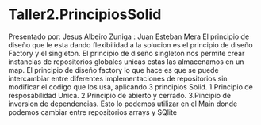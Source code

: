# Taller2.PrincipiosSolid
Presentado por: Jesus Albeiro Zuniga
              : Juan Esteban Mera
El principio de diseño que le esta dando flexibilidad a la solucion es el principio de diseño Factory y el singleton.
El principio de diseño singleton nos permite crear instancias de repositorios globales unicas estas las almacenamos en un map.
El principio de diseño factory lo que hace es que se puede intercambiar entre diferentes implementaciones de repositorios sin modificar el codigo que los usa, aplicando 
3 principios Solid.
1.Principio de resposabilidad Unica.
2.Principio de abierto y cerrado.
3.Pincipio de inversion de dependencias.
Esto lo podemos utilizar en el Main donde podemos cambiar entre repositorios arrays y SQlite 
